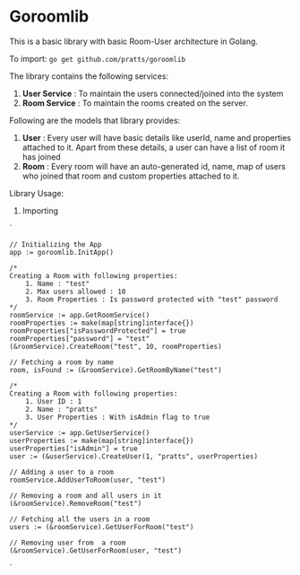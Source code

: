 # Goroomlib

This is a basic library with basic Room-User architecture in Golang.

To import:
  `go get github.com/pratts/goroomlib`


The library contains the following services:
  1. **User Service** : To maintain the users connected/joined into the system
  2. **Room Service** : To maintain the rooms created on the server.

Following are the models that library provides:
  1. **User** : Every user will have basic details like userId, name and properties attached to it. Apart from these details, a user can have a list of room it has joined
  2. **Room** : Every room will have an auto-generated id, name, map of users who joined that room and custom properties attached to it.

Library Usage:
1. Importing

  `
	
	// Initializing the App
	app := goroomlib.InitApp()

	/*
	Creating a Room with following properties:
		1. Name : "test"
		2. Max users allowed : 10
		3. Room Properties : Is password protected with "test" password
	*/
	roomService := app.GetRoomService()
	roomProperties := make(map[string]interface{})
	roomProperties["isPasswordProtected"] = true
	roomProperties["password"] = "test"
	(&roomService).CreateRoom("test", 10, roomProperties)

	// Fetching a room by name
	room, isFound := (&roomService).GetRoomByName("test")

	/*
	Creating a Room with following properties:
		1. User ID : 1
		2. Name : "pratts"
		3. User Properties : With isAdmin flag to true
	*/
	userService := app.GetUserService()
	userProperties := make(map[string]interface{})
	userProperties["isAdmin"] = true
	user := (&userService).CreateUser(1, "pratts", userProperties)

	// Adding a user to a room
	roomService.AddUserToRoom(user, "test")

	// Removing a room and all users in it
	(&roomService).RemoveRoom("test")

	// Fetching all the users in a room
	users := (&roomService).GetUserForRoom("test")

	// Removing user from  a room
	(&roomService).GetUserForRoom(user, "test")
`
